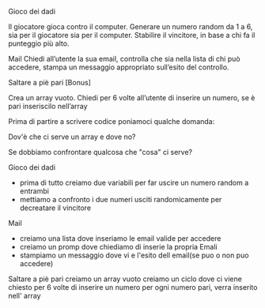 Gioco dei dadi

Il giocatore gioca contro il computer.
Generare un numero random da 1 a 6, sia per il giocatore sia per il computer.
Stabilire il vincitore, in base a chi fa il punteggio più alto.

Mail
Chiedi all’utente la sua email,
controlla che sia nella lista di chi può accedere,
stampa un messaggio appropriato sull’esito del controllo.

Saltare a piè pari [Bonus]

Crea un array vuoto. Chiedi per 6 volte all’utente di inserire un numero, se è pari inseriscilo nell’array

Prima di partire a scrivere codice poniamoci qualche domanda:

Dov'è che ci serve un array e dove no?

Se dobbiamo confrontare qualcosa che "cosa" ci serve?

<!-- ---------------------------------------------------------------------------------------------------- -->

Gioco dei dadi 
- prima di tutto creiamo due variabili per far uscire un numero random a entrambi
- mettiamo a confronto i due numeri usciti randomicamente per decreatare il vincitore

<!-- ----------------------------------------------------------------- -->

Mail
- creiamo una lista dove inseriamo le email valide per accedere
- creiamo un promp dove chiediamo di inserie la propria Emali 
- stampiamo un messaggio dove vi e l'esito dell email(se puo o non puo accedere)
<!-- ----------------------------------------------------------------- -->

Saltare a piè pari
creiamo un array vuoto
creiamo un ciclo dove ci viene chiesto per 6 volte di inserire un numero
per ogni numero pari, verra inserito nell' array